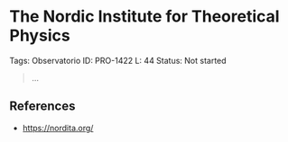 # The Nordic Institute for Theoretical Physics

Tags: Observatorio
ID: PRO-1422
L: 44
Status: Not started

> …
> 

## References

- https://nordita.org/